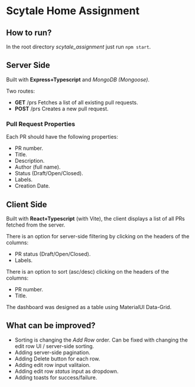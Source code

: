 # Scytale Home Assignment

## How to run?
In the root directory *scytale_assignment* just run `npm start`.

## Server Side
Built with **Express+Typescript** and *MongoDB (Mongoose)*.

Two routes:
* **GET** /prs
  Fetches a list of all existing pull requests.
* **POST** /prs
  Creates a new pull request.

### Pull Request Properties
Each PR should have the following properties:
- PR number.
- Title.
- Description.
- Author (full name).
- Status (Draft/Open/Closed).
- Labels.
- Creation Date.

## Client Side
Built with **React+Typescript** (with Vite), the client displays a list of all PRs fetched from the server.

There is an option for server-side filtering by clicking on the headers of the columns:
- PR status (Draft/Open/Closed).
- Labels.

There is an option to sort (asc/desc) clicking on the headers of the columns:
- PR number.
- Title.

The dashboard was designed as a table using MaterialUI Data-Grid.

## What can be improved?
- Sorting is changing the *Add Row* order. Can be fixed with changing the edit row UI / server-side sorting.
- Adding server-side pagination.
- Adding Delete button for each row.
- Adding edit row input valitaion.
- Adding edit row *status* input as dropdown.
- Adding toasts for success/failure.
